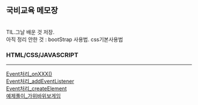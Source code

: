 ## 국비교육 메모장
<br>
TIL.그날 배운 것 저장.
<br>
아직 정리 안한 것 : bootStrap 사용법. css기본사용법

### HTML/CSS/JAVASCRIPT
---
[Event처리_onXXX()](https://github.com/Sayh0/KDT/blob/main/Javascript_%EC%9D%B4%EB%B2%A4%ED%8A%B801_onXXX()%ED%95%A8%EC%88%98.md)
<br>
[Event처리_addEventListener](https://github.com/Sayh0/KDT/blob/main/Javascript_%EC%9D%B4%EB%B2%A4%ED%8A%B802_addEventListner.md)
<br>
[Event처리_createElement](https://github.com/Sayh0/KDT/blob/main/Javascript_%EC%9D%B4%EB%B2%A4%ED%8A%B803_createElement.md)
<br>
[예제풀이_가위바위보게임](https://github.com/Sayh0/KDT/blob/main/Javascript_%EC%98%88%EC%A0%9C%ED%92%80%EC%9D%B401.md)
